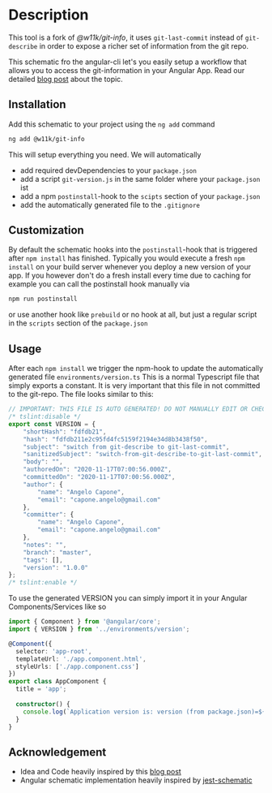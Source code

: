 # Description

This tool is a fork of *@w11k/git-info*, it uses `git-last-commit` instead of `git-describe` in order to expose a richer set of
information from the git repo.

This schematic fro the angular-cli let's you easily setup a workflow that allows you to access the git-information in your Angular App.
Read our detailed [blog post](https://www.thecodecampus.de/blog/display-the-version-and-git-hash-in-angular) about the topic.

## Installation

Add this schematic to your project using the `ng add` command
```bash
ng add @w11k/git-info
```

This will setup everything you need. We will automatically
- add required devDependencies to your `package.json`
- add a script `git-version.js` in the same folder where your `package.json` ist
- add a npm `postinstall`-hook to the `scipts` section of your `package.json`
- add the automatically generated file to the `.gitignore`

## Customization

By default the schematic hooks into the `postinstall`-hook that is triggered after `npm install` has finished. 
Typically you would execute a fresh `npm install` on your build server whenever you deploy a new version of your app.
If you however don't do a fresh install every time due to caching for example you can call the postinstall hook manually via 
```bash
npm run postinstall
```
or use another hook like `prebuild` or no hook at all, but just a regular script in the `scripts` section of the `package.json`  

## Usage

After each `npm install` we trigger the npm-hook to update the automatically generated file `environments/version.ts`
This is a normal Typescript file that simply exports a constant. It is very important that this file in not committed to the git-repo.
The file looks similar to this:


```typescript
// IMPORTANT: THIS FILE IS AUTO GENERATED! DO NOT MANUALLY EDIT OR CHECKIN!
/* tslint:disable */
export const VERSION = {
    "shortHash": "fdfdb21",
    "hash": "fdfdb211e2c95fd4fc5159f2194e34d8b3438f50",
    "subject": "switch from git-describe to git-last-commit",
    "sanitizedSubject": "switch-from-git-describe-to-git-last-commit",
    "body": "",
    "authoredOn": "2020-11-17T07:00:56.000Z",
    "committedOn": "2020-11-17T07:00:56.000Z",
    "author": {
        "name": "Angelo Capone",
        "email": "capone.angelo@gmail.com"
    },
    "committer": {
        "name": "Angelo Capone",
        "email": "capone.angelo@gmail.com"
    },
    "notes": "",
    "branch": "master",
    "tags": [],
    "version": "1.0.0"
};
/* tslint:enable */
```

To use the generated VERSION you can simply import it in your Angular Components/Services like so
```typescript
import { Component } from '@angular/core';
import { VERSION } from '../environments/version';  

@Component({
  selector: 'app-root',
  templateUrl: './app.component.html',
  styleUrls: ['./app.component.css']
})
export class AppComponent {
  title = 'app';
  
  constructor() {
    console.log(`Application version is: version (from package.json)=${VERSION.version}, git-branch=${VERSION.branch}, git-hash=${VERSION.shortHash}`);
  }
}
```

## Acknowledgement
- Idea and Code heavily inspired by this [blog post](https://medium.com/@amcdnl/version-stamping-your-app-with-the-angular-cli-d563284bb94d)
- Angular schematic implementation heavily inspired by [jest-schematic](https://github.com/briebug/jest-schematic)

